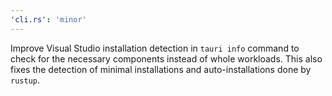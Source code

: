 ```yaml
---
'cli.rs': 'minor'
---
```


Improve Visual Studio installation detection in `tauri info` command to check for the necessary components instead of whole workloads. This also fixes the detection of minimal installations and auto-installations done by `rustup`.
